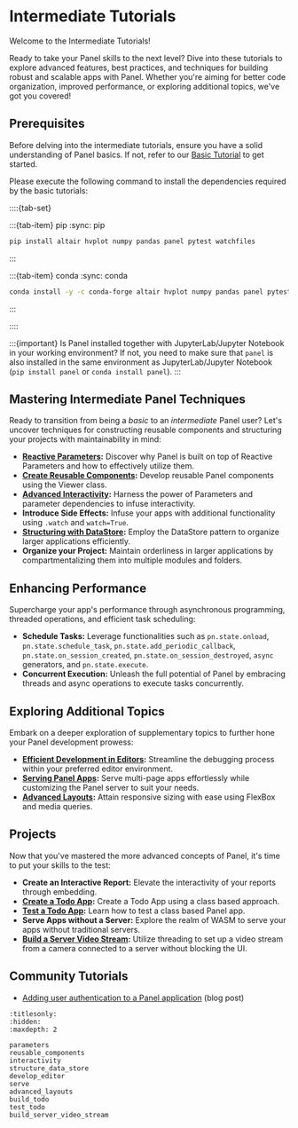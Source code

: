 # Intermediate Tutorials

Welcome to the Intermediate Tutorials!

Ready to take your Panel skills to the next level? Dive into these tutorials to explore advanced features, best practices, and techniques for building robust and scalable apps with Panel. Whether you're aiming for better code organization, improved performance, or exploring additional topics, we've got you covered!

## Prerequisites

Before delving into the intermediate tutorials, ensure you have a solid understanding of Panel basics. If not, refer to our [Basic Tutorial](../basic/index.md) to get started.

Please execute the following command to install the dependencies required by the basic tutorials:

::::{tab-set}

:::{tab-item} pip
:sync: pip

```bash
pip install altair hvplot numpy pandas panel pytest watchfiles
```

:::

:::{tab-item} conda
:sync: conda

```bash
conda install -y -c conda-forge altair hvplot numpy pandas panel pytest watchfiles
```

:::

::::

:::{important}
Is Panel installed together with JupyterLab/Jupyter Notebook in your working environment? If not, you need to make sure that `panel` is also installed in the same environment as JupyterLab/Jupyter Notebook (`pip install panel` or `conda install panel`).
:::

## Mastering Intermediate Panel Techniques

Ready to transition from being a *basic* to an *intermediate* Panel user? Let's uncover techniques for constructing reusable components and structuring your projects with maintainability in mind:

- **[Reactive Parameters](parameters.md):** Discover why Panel is built on top of Reactive Parameters and how to effectively utilize them.
- **[Create Reusable Components](reusable_components.md):** Develop reusable Panel components using the Viewer class.
- **[Advanced Interactivity](interactivity.md):** Harness the power of Parameters and parameter dependencies to infuse interactivity.
- **Introduce Side Effects:** Infuse your apps with additional functionality using `.watch` and `watch=True`.
- **[Structuring with DataStore](structure_data_store.md):** Employ the DataStore pattern to organize larger applications efficiently.
- **Organize your Project:** Maintain orderliness in larger applications by compartmentalizing them into multiple modules and folders.

## Enhancing Performance

Supercharge your app's performance through asynchronous programming, threaded operations, and efficient task scheduling:

- **Schedule Tasks:** Leverage functionalities such as `pn.state.onload`, `pn.state.schedule_task`, `pn.state.add_periodic_callback`, `pn.state.on_session_created`, `pn.state.on_session_destroyed`, `async` generators, and `pn.state.execute`.
- **Concurrent Execution:** Unleash the full potential of Panel by embracing threads and async operations to execute tasks concurrently.

## Exploring Additional Topics

Embark on a deeper exploration of supplementary topics to further hone your Panel development prowess:

- **[Efficient Development in Editors](develop_editor.md):** Streamline the debugging process within your preferred editor environment.
- **[Serving Panel Apps](serve.md):** Serve multi-page apps effortlessly while customizing the Panel server to suit your needs.
- **[Advanced Layouts](advanced_layouts.md):** Attain responsive sizing with ease using FlexBox and media queries.

## Projects

Now that you've mastered the more advanced concepts of Panel, it's time to put your skills to the test:

- **Create an Interactive Report:** Elevate the interactivity of your reports through embedding.
- **[Create a Todo App](build_todo.md):** Create a Todo App using a class based approach.
- **[Test a Todo App](test_todo.md):** Learn how to test a class based Panel app.
- **Serve Apps without a Server:** Explore the realm of WASM to serve your apps without traditional servers.
- **[Build a Server Video Stream](build_server_video_stream.md):** Utilize threading to set up a video stream from a camera connected to a server without blocking the UI.

## Community Tutorials

- [Adding user authentication to a Panel application](https://ploomber.io/blog/panel-auth/) (blog post)

```{toctree}
:titlesonly:
:hidden:
:maxdepth: 2

parameters
reusable_components
interactivity
structure_data_store
develop_editor
serve
advanced_layouts
build_todo
test_todo
build_server_video_stream
```
